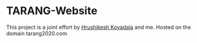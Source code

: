 # TARANG-Website

This project is a joint effort by [Hrushikesh Koyadala](https://github.com/hrushikeshkoyadala) and me.
Hosted on the domain tarang2020.com
